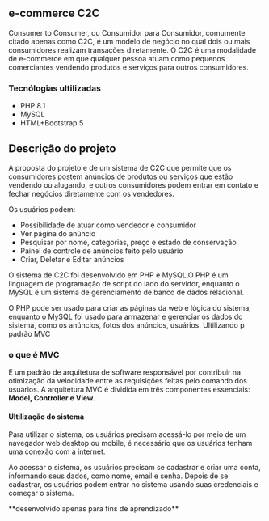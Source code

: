 
<h2>e-commerce C2C</h2>
<p>Consumer to Consumer, ou Consumidor para Consumidor, comumente citado apenas como C2C, é um modelo de negócio no qual dois ou mais consumidores realizam transações diretamente. O C2C é uma modalidade de e-commerce em que qualquer pessoa atuam como pequenos comerciantes vendendo produtos e serviços para outros consumidores.</p>

<h3>Tecnólogias ultilizadas</h3>
<ul>
  <li>PHP 8.1</li>
  <li>MySQL</li>
  <li>HTML+Bootstrap 5</li>
</ul>

<h2>Descrição do projeto</h2>
<p>
A proposta do projeto e de um sistema de C2C que permite que os consumidores postem anúncios de produtos ou serviços que estão vendendo ou alugando, e outros consumidores podem entrar em contato e fechar negócios diretamente com os vendedores.
</p>
<p>
 Os usuários podem:
<ul>
<li>Possibilidade de atuar como vendedor e consumidor</li>
<li>Ver página do anúncio</li>
<li>Pesquisar por nome, categorias, preço e estado de conservação</li>
<li>Painel de controle de anúncios feito pelo usuário</li>
<li>Criar, Deletar e Editar anúncios</li>
</ul>
</p>
<p>O sistema de C2C foi desenvolvido em PHP e MySQL.O PHP é um linguagem de programação de script do lado do servidor, enquanto o MySQL é um sistema de gerenciamento de banco de dados relacional.</p>
<p>O PHP pode ser usado para criar as páginas da web e lógica do sistema, enquanto o MySQL foi usado para armazenar e gerenciar os dados do sistema, como os anúncios, fotos dos anúncios, usuários. Ultilizando p padrão MVC</p>

<h3>o que é MVC</h3>
E um padrão de arquitetura de software responsável por contribuir na otimização da velocidade entre as requisições feitas pelo comando dos usuários. A arquitetura MVC é dividida em três componentes essenciais: <strong>Model, Controller e View</strong>.

<h4>Ultilização do sistema</h2>
<p>Para utilizar o sistema, os usuários precisam acessá-lo por meio de um navegador web desktop ou mobile, é necessário que os usuários tenham uma conexão com a internet.</p>

<p>Ao acessar o sistema, os usuários precisam se cadastrar e criar uma conta, informando seus dados, como nome, email e senha. Depois de se cadastrar, os usuários podem entrar no sistema usando suas credenciais e começar o sistema.</p>

<p>**desenvolvido apenas para fins de aprendizado**</p>

